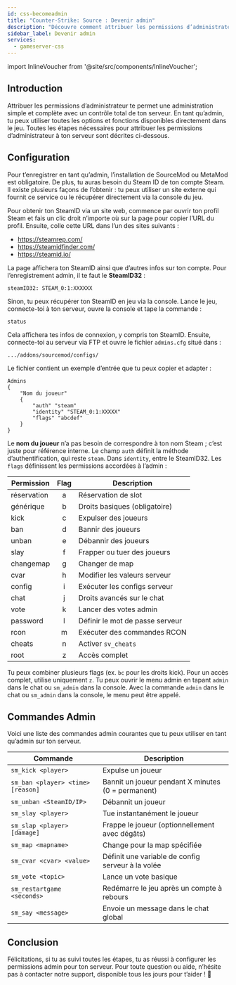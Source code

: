 ```yaml
---
id: css-becomeadmin
title: "Counter-Strike: Source : Devenir admin"
description: "Découvre comment attribuer les permissions d’administrateur pour un contrôle total de ton serveur et gérer efficacement les fonctions du jeu → En savoir plus maintenant"
sidebar_label: Devenir admin
services:
  - gameserver-css
---
```


import InlineVoucher from '@site/src/components/InlineVoucher';



## Introduction

Attribuer les permissions d’administrateur te permet une administration simple et complète avec un contrôle total de ton serveur. En tant qu’admin, tu peux utiliser toutes les options et fonctions disponibles directement dans le jeu. Toutes les étapes nécessaires pour attribuer les permissions d’administrateur à ton serveur sont décrites ci-dessous.

<InlineVoucher />



## Configuration

Pour t’enregistrer en tant qu’admin, l’installation de SourceMod ou MetaMod est obligatoire. De plus, tu auras besoin du Steam ID de ton compte Steam. Il existe plusieurs façons de l’obtenir : tu peux utiliser un site externe qui fournit ce service ou le récupérer directement via la console du jeu.


Pour obtenir ton SteamID via un site web, commence par ouvrir ton profil Steam et fais un clic droit n’importe où sur la page pour copier l’URL du profil. Ensuite, colle cette URL dans l’un des sites suivants :

- https://steamrep.com/
- https://steamidfinder.com/
- https://steamid.io/

La page affichera ton SteamID ainsi que d’autres infos sur ton compte. Pour l’enregistrement admin, il te faut le **SteamID32** :

```
steamID32: STEAM_0:1:XXXXXX
```

Sinon, tu peux récupérer ton SteamID en jeu via la console. Lance le jeu, connecte-toi à ton serveur, ouvre la console et tape la commande :

```
status
```

Cela affichera tes infos de connexion, y compris ton SteamID. Ensuite, connecte-toi au serveur via FTP et ouvre le fichier `admins.cfg` situé dans :

```
.../addons/sourcemod/configs/
```

Le fichier contient un exemple d’entrée que tu peux copier et adapter :

```
Admins
{
	"Nom du joueur"
	{
		"auth" "steam"
		"identity" "STEAM_0:1:XXXXX"
		"flags" "abcdef"
	}
}
```

Le **nom du joueur** n’a pas besoin de correspondre à ton nom Steam ; c’est juste pour référence interne. Le champ `auth` définit la méthode d’authentification, qui reste `steam`. Dans `identity`, entre le SteamID32. Les `flags` définissent les permissions accordées à l’admin :

| Permission  | Flag | Description                      |
|-------------|:----:|---------------------------------|
| réservation | a    | Réservation de slot             |
| générique   | b    | Droits basiques (obligatoire)  |
| kick        | c    | Expulser des joueurs            |
| ban         | d    | Bannir des joueurs              |
| unban       | e    | Débannir des joueurs            |
| slay        | f    | Frapper ou tuer des joueurs     |
| changemap   | g    | Changer de map                 |
| cvar        | h    | Modifier les valeurs serveur    |
| config      | i    | Exécuter les configs serveur    |
| chat        | j    | Droits avancés sur le chat      |
| vote        | k    | Lancer des votes admin          |
| password    | l    | Définir le mot de passe serveur |
| rcon        | m    | Exécuter des commandes RCON     |
| cheats      | n    | Activer `sv_cheats`             |
| root        | z    | Accès complet                   |

Tu peux combiner plusieurs flags (ex. `bc` pour les droits kick). Pour un accès complet, utilise uniquement `z`. Tu peux ouvrir le menu admin en tapant `admin` dans le chat ou `sm_admin` dans la console. Avec la commande `admin` dans le chat ou `sm_admin` dans la console, le menu peut être appelé.



## Commandes Admin

Voici une liste des commandes admin courantes que tu peux utiliser en tant qu’admin sur ton serveur.

| Commande                           | Description                                  |
| --------------------------------- | -------------------------------------------- |
| `sm_kick <player>`                | Expulse un joueur                            |
| `sm_ban <player> <time> [reason]` | Bannit un joueur pendant X minutes (0 = permanent) |
| `sm_unban <SteamID/IP>`           | Débannit un joueur                           |
| `sm_slay <player>`                | Tue instantanément le joueur                 |
| `sm_slap <player> [damage]`       | Frappe le joueur (optionnellement avec dégâts) |
| `sm_map <mapname>`                | Change pour la map spécifiée                 |
| `sm_cvar <cvar> <value>`          | Définit une variable de config serveur à la volée |
| `sm_vote <topic>`                 | Lance un vote basique                        |
| `sm_restartgame <seconds>`        | Redémarre le jeu après un compte à rebours  |
| `sm_say <message>`                | Envoie un message dans le chat global        |



## Conclusion

Félicitations, si tu as suivi toutes les étapes, tu as réussi à configurer les permissions admin pour ton serveur. Pour toute question ou aide, n’hésite pas à contacter notre support, disponible tous les jours pour t’aider ! 🙂

<InlineVoucher />